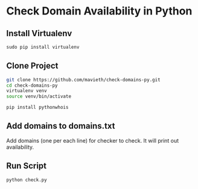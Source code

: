 # Check Domain Availability in Python

## Install Virtualenv
```python
sudo pip install virtualenv
```

## Clone Project
```bash
git clone https://github.com/mavieth/check-domains-py.git
cd check-domains-py
virtualenv venv
source venv/bin/activate

pip install pythonwhois
```
## Add domains to domains.txt
Add domains (one per each line) for checker to check. It will print out availability.

## Run Script
```python
python check.py
```






